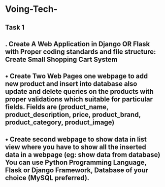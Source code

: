 # Voing-Tech-
Task 1
---------
. Create A Web Application in Django OR Flask with Proper coding standards and file 
structure:
Create Small Shopping Cart System
-------------
• Create Two Web Pages one webpage to add new product and insert into database also 
update and delete queries on the products with proper validations which suitable for 
particular fields. Fields are (product_name, product_description, price, product_brand, 
product_category, product_image)
----------
• Create second webpage to show data in list view where you have to show all the inserted 
data in a webpage (eg: show data from database)
You can use Python Programming Language, Flask or Django Framework, Database of your choice 
(MySQL preferred).
---------
